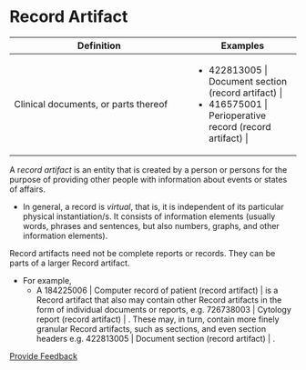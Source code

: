 # Record Artifact

<table><thead><tr><th width="298.8697509765625">Definition</th><th>Examples</th></tr></thead><tbody><tr><td>Clinical documents, or parts thereof</td><td><ul><li>422813005 | Document section (record artifact) | </li><li>416575001 | Perioperative record (record artifact) |</li></ul></td></tr></tbody></table>

A &#x72;_&#x65;cord artifact_ is an entity that is created by a person or persons for the purpose of providing other people with information about events or states of affairs.

* In general, a record is _virtual_, that is, it is independent of its particular physical instantiation/s. It consists of information elements (usually words, phrases and sentences, but also numbers, graphs, and other information elements).

Record artifacts need not be complete reports or records. They can be parts of a larger Record artifact.

* For example,
  * A 184225006 | Computer record of patient (record artifact) | is a Record artifact that also may contain other Record artifacts in the form of individual documents or reports, e.g. 726738003 | Cytology report (record artifact) | . These may, in turn, contain more finely granular Record artifacts, such as sections, and even section headers e.g. 422813005 | Document section (record artifact) | .







<a href="https://docs.google.com/forms/d/e/1FAIpQLScTmbZIf0UEQwYDkY27EEWBkaiYkHSbR0_9DmFrMLXoQLyL7Q/viewform?usp=pp_url&entry.1767247133=SCT+Editorial+Guide&entry.670899847=Record%20Artifact" class="button primary">Provide Feedback</a>
